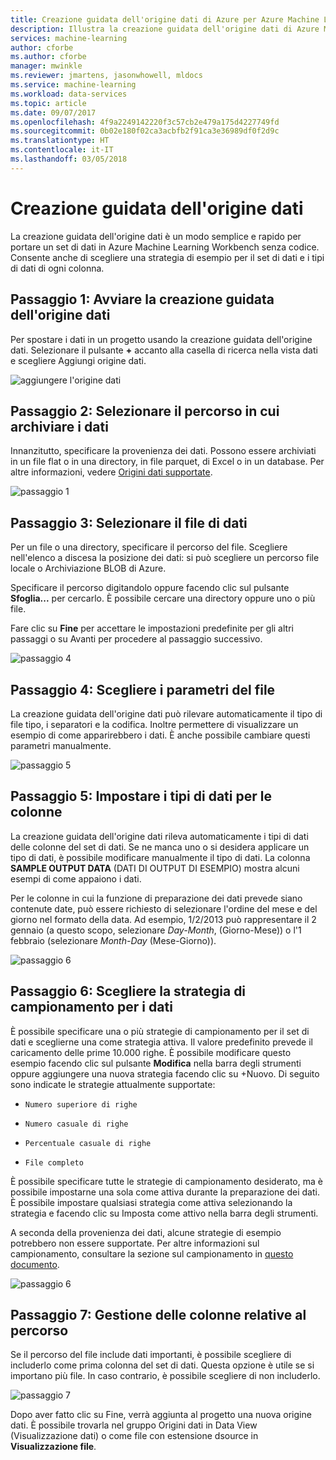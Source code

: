 ```yaml
---
title: Creazione guidata dell'origine dati di Azure per Azure Machine Learning | Microsoft Docs
description: Illustra la creazione guidata dell'origine dati di Azure Machine Learning Workbench
services: machine-learning
author: cforbe
ms.author: cforbe
manager: mwinkle
ms.reviewer: jmartens, jasonwhowell, mldocs
ms.service: machine-learning
ms.workload: data-services
ms.topic: article
ms.date: 09/07/2017
ms.openlocfilehash: 4f9a2249142220f3c57cb2e479a175d4227749fd
ms.sourcegitcommit: 0b02e180f02ca3acbfb2f91ca3e36989df0f2d9c
ms.translationtype: HT
ms.contentlocale: it-IT
ms.lasthandoff: 03/05/2018
---
```

# <a name="data-source-wizard"></a>Creazione guidata dell'origine dati #

La creazione guidata dell'origine dati è un modo semplice e rapido per portare un set di dati in Azure Machine Learning Workbench senza codice. Consente anche di scegliere una strategia di esempio per il set di dati e i tipi di dati di ogni colonna. 

## <a name="step-1-trigger-the-data-source-wizard"></a>Passaggio 1: Avviare la creazione guidata dell'origine dati ## 

Per spostare i dati in un progetto usando la creazione guidata dell'origine dati. Selezionare il pulsante **+** accanto alla casella di ricerca nella vista dati e scegliere Aggiungi origine dati. 

![aggiungere l'origine dati](media/data-source-wizard/add-data-source.png)

## <a name="step-2-select-where-data-is-stored"></a>Passaggio 2: Selezionare il percorso in cui archiviare i dati ##
Innanzitutto, specificare la provenienza dei dati. Possono essere archiviati in un file flat o in una directory, in file parquet, di Excel o in un database. Per altre informazioni, vedere [Origini dati supportate](data-prep-appendix2-supported-data-sources.md).

![passaggio 1](media/data-source-wizard/step1.png)

## <a name="step-3-select-data-file"></a>Passaggio 3: Selezionare il file di dati ##
Per un file o una directory, specificare il percorso del file. Scegliere nell'elenco a discesa la posizione dei dati: si può scegliere un percorso file locale o Archiviazione BLOB di Azure. 

Specificare il percorso digitandolo oppure facendo clic sul pulsante **Sfoglia...** per cercarlo. È possibile cercare una directory oppure uno o più file.

Fare clic su **Fine** per accettare le impostazioni predefinite per gli altri passaggi o su Avanti per procedere al passaggio successivo.


![passaggio 4](media/data-source-wizard/step2.png)

## <a name="step-4-choose-file-parameters"></a>Passaggio 4: Scegliere i parametri del file ##

La creazione guidata dell'origine dati può rilevare automaticamente il tipo di file tipo, i separatori e la codifica. Inoltre permettere di visualizzare un esempio di come apparirebbero i dati. È anche possibile cambiare questi parametri manualmente. 

![passaggio 5](media/data-source-wizard/step3.png)

## <a name="step-5-set-data-types-for-columns"></a>Passaggio 5: Impostare i tipi di dati per le colonne ##

La creazione guidata dell'origine dati rileva automaticamente i tipi di dati delle colonne del set di dati. Se ne manca uno o si desidera applicare un tipo di dati, è possibile modificare manualmente il tipo di dati. La colonna **SAMPLE OUTPUT DATA** (DATI DI OUTPUT DI ESEMPIO) mostra alcuni esempi di come appaiono i dati.

Per le colonne in cui la funzione di preparazione dei dati prevede siano contenute date, può essere richiesto di selezionare l'ordine del mese e del giorno nel formato della data. Ad esempio, 1/2/2013 può rappresentare il 2 gennaio (a questo scopo, selezionare *Day-Month*, (Giorno-Mese)) o l'1 febbraio (selezionare *Month-Day* (Mese-Giorno)).

![passaggio 6](media/data-source-wizard/step4.png)

## <a name="step-6-choose-sampling-strategy-for-data"></a>Passaggio 6: Scegliere la strategia di campionamento per i dati ##

È possibile specificare una o più strategie di campionamento per il set di dati e sceglierne una come strategia attiva. Il valore predefinito prevede il caricamento delle prime 10.000 righe. È possibile modificare questo esempio facendo clic sul pulsante **Modifica** nella barra degli strumenti oppure aggiungere una nuova strategia facendo clic su +Nuovo. Di seguito sono indicate le strategie attualmente supportate:

-     Numero superiore di righe
-     Numero casuale di righe
-     Percentuale casuale di righe
-     File completo

È possibile specificare tutte le strategie di campionamento desiderato, ma è possibile impostarne una sola come attiva durante la preparazione dei dati. È possibile impostare qualsiasi strategia come attiva selezionando la strategia e facendo clic su Imposta come attivo nella barra degli strumenti.

A seconda della provenienza dei dati, alcune strategie di esempio potrebbero non essere supportate. Per altre informazioni sul campionamento, consultare la sezione sul campionamento in [questo documento](data-prep-user-guide.md). 

![passaggio 6](media/data-source-wizard/step5.png)

## <a name="step-7-path-column-handling"></a>Passaggio 7: Gestione delle colonne relative al percorso ##

Se il percorso del file include dati importanti, è possibile scegliere di includerlo come prima colonna del set di dati. Questa opzione è utile se si importano più file. In caso contrario, è possibile scegliere di non includerlo.

![passaggio 7](media/data-source-wizard/step6.png)

Dopo aver fatto clic su Fine, verrà aggiunta al progetto una nuova origine dati. È possibile trovarla nel gruppo Origini dati in Data View (Visualizzazione dati) o come file con estensione dsource in **Visualizzazione file**.
